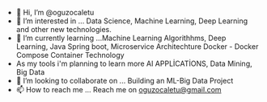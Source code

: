 - 👋 Hi, I’m @oguzocaletu
- 👀 I’m interested in ... Data Science, Machine Learning, Deep Learning and other new technologies.
- 🌱 I’m currently learning ...Machine Learning Algorithhms, Deep Learning, Java Spring boot, Microservice Architechture Docker - Docker Compose Container Technology
 -    As my tools i'm planning to learn more AI APPLİCATİONS, Data Mining, Big Data 
- 💞️ I’m looking to collaborate on ... Building an ML-Big Data Project
- 📫 How to reach me ... Reach me on oguzocaletu@gmail.com

<!---
oguzocaletu/oguzocaletu is a ✨ special ✨ repository because its `README.md` (this file) appears on your GitHub profile.
You can click the Preview link to take a look at your changes.
--->
